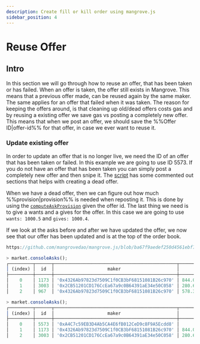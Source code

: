 ```yaml
---
description: Create fill or kill order using mangrove.js
sidebar_position: 4
---
```


# Reuse Offer

## Intro

In this section we will go through how to reuse an offer, that has been taken or has failed. When an offer is taken, the offer still exists in Mangrove. This means that a previous offer made, can be reused again by the same maker. The same applies for an offer that failed when it was taken. The reason for keeping the offers around, is that cleaning up old/dead offers costs gas and by reusing a existing offer we save gas vs posting a completely new offer. This means that when we post an offer, we should save the %%Offer ID|offer-id%% for that offer, in case we ever want to reuse it.

### Update existing offer

In order to update an offer that is no longer live, we need the ID of an offer that has been taken or failed. In this example we are going to use ID 5573. If you do not have an offer that has been taken you can simply post a completely new offer and then snipe it. The [script](https://github.com/mangrovedao/mangrove.js/blob/ba67f9aedef250d4561ebf7eeec8d81883f2b269/packages/mangrove.js/examples/how-tos/reuse-offer.js) has some commented out sections that helps with creating a dead offer.

When we have a dead offer, then we can figure out how much %%provision|provision%% is needed when reposting it. This is done by using the [`computeAskProvision`](../technical-references/code/classes/LiquidityProvider#-computeaskprovision) given the offer id. The last thing we need is to give a wants and a gives for the offer. In this case we are going to use `wants: 1000.5` and `gives: 1000.4`.

If we look at the asks before and after we have updated the offer, we now see that our offer has been updated and is at the top of the order book.

<!-- TODO: add better return info description, when this issue is fixed  https://github.com/mangrovedao/mangrove.js/issues/866 -->

```js reference
https://github.com/mangrovedao/mangrove.js/blob/ba67f9aedef250d4561ebf7eeec8d81883f2b269/packages/mangrove.js/examples/how-tos/reuse-offer.js#L66-L78
```

```js title="Asks before update"x
> market.consoleAsks();
┌─────────┬──────┬──────────────────────────────────────────────┬────────────────────┬────────────────────────┐
│ (index) │  id  │                    maker                     │       volume       │         price          │
├─────────┼──────┼──────────────────────────────────────────────┼────────────────────┼────────────────────────┤
│    0    │ 1173 │ '0x4326Ab97823d7509C1f0CB3bF68151081B26c970' │ 844.0536473037303  │ 1.00354291069746851135 │
│    1    │ 3003 │ '0x2CB51201CD176CcEa67a9c0B64391aE34e50C058' │ 280.69589368327456 │ 1.00354551434175376498 │
│    2    │ 967  │ '0x4326Ab97823d7509C1f0CB3bF68151081B26c970' │ 578.3096271867598  │ 1.00355019649807276339 │
```

```js title="Asks after update"
> market.consoleAsks();
┌─────────┬──────┬──────────────────────────────────────────────┬────────────────────┬────────────────────────┐
│ (index) │  id  │                    maker                     │       volume       │         price          │
├─────────┼──────┼──────────────────────────────────────────────┼────────────────────┼────────────────────────┤
│    0    │ 5573 │ '0xA4C7c59EB3D4Ab5CA4E6fB012CeD9c8F9A5Ecdd8' │       1000.4       │ 1.00009996001599360256 │
│    1    │ 1173 │ '0x4326Ab97823d7509C1f0CB3bF68151081B26c970' │ 844.0536473037303  │ 1.00354291069746851135 │
│    2    │ 3003 │ '0x2CB51201CD176CcEa67a9c0B64391aE34e50C058' │ 280.69589368327456 │ 1.00354551434175376498 │
```